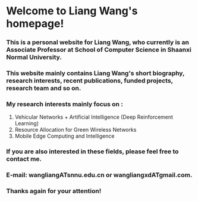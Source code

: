 # Welcome to Liang Wang's homepage!

### This is a personal website for Liang Wang, who currently is an Associate Professor at School of Computer Science in Shaanxi Normal University.

### This website mainly contains Liang Wang's short biography, research interests, recent publications, funded projects, research team and so on. 

### My research interests mainly focus on :
1. Vehicular Networks + Artificial Intelligence (Deep Reinforcement Learning)
2. Resource Allocation for Green Wireless Networks
3. Mobile Edge Computing and Intelligence

### If you are also interested in these fields, please feel free to contact me. 
### E-mail: wangliangATsnnu.edu.cn or wangliangxdATgmail.com.
### Thanks again for your attention!
